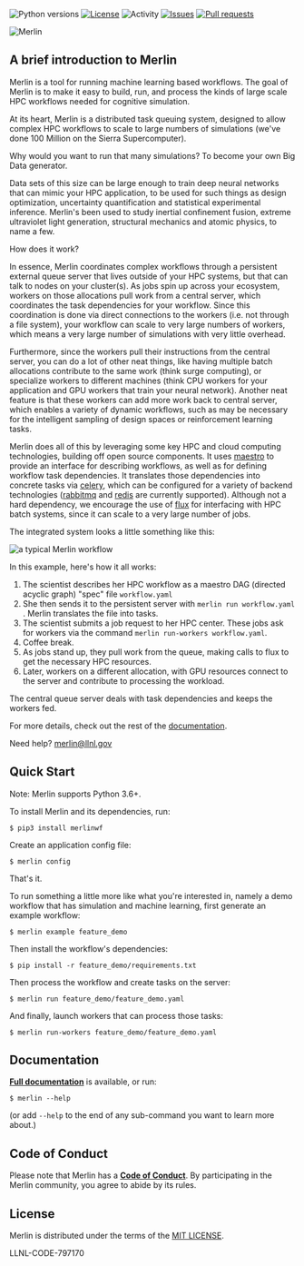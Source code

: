 ![Python versions](https://img.shields.io/pypi/pyversions/merlinwf)
[![License](https://img.shields.io/pypi/l/merlinwf)](https://pypi.org/project/merlinwf/)
![Activity](https://img.shields.io/github/commit-activity/m/LLNL/merlin)
[![Issues](https://img.shields.io/github/issues/LLNL/merlin)](https://github.com/LLNL/merlin/issues)
[![Pull requests](https://img.shields.io/github/issues-pr/LLNL/merlin)](https://github.com/LLNL/merlin/pulls)

![Merlin](https://raw.githubusercontent.com/LLNL/merlin/master/docs/images/merlin.png)

## A brief introduction to Merlin
Merlin is a tool for running machine learning based workflows. The goal of
Merlin is to make it easy to build, run, and process the kinds of large
scale HPC workflows needed for cognitive simulation.

At its heart, Merlin is a distributed task queuing system, designed to allow complex
HPC workflows to scale to large numbers of simulations 
(we've done 100 Million on the Sierra Supercomputer).

Why would you want to run that many simulations?
To become your own Big Data generator.

Data sets of this size can be large enough to train deep neural networks
that can mimic your HPC application, to be used for such
things as design optimization, uncertainty quantification and statistical
experimental inference. Merlin's been used to study inertial confinement
fusion, extreme ultraviolet light generation, structural mechanics and
atomic physics, to name a few.

How does it work?

In essence, Merlin coordinates complex workflows through a persistent
external queue server that lives outside of your HPC systems, but that
can talk to nodes on your cluster(s). As jobs spin up across your ecosystem,
workers on those allocations pull work from a central server, which
coordinates the task dependencies for your workflow. Since this coordination
is done via direct connections to the workers (i.e. not through a file
system), your workflow can scale to very large numbers of workers,
which means a very large number of simulations with very little overhead.

Furthermore, since the workers pull their instructions from the central
server, you can do a lot of other neat things, like having multiple
batch allocations contribute to the same work (think surge computing), or
specialize workers to different machines (think CPU workers for your
application and GPU workers that train your neural network). Another
neat feature is that these workers can add more work back to central
server, which enables a variety of dynamic workflows, such as may be
necessary for the intelligent sampling of design spaces or reinforcement
learning tasks.

Merlin does all of this by leveraging some key HPC and cloud computing
technologies, building off open source components. It uses
[maestro]( https://github.com/LLNL/maestrowf) to
provide an interface for describing workflows, as well as for defining
workflow task dependencies. It translates those dependencies into concrete
tasks via [celery](https://docs.celeryproject.org/), 
which can be configured for a variety of backend
technologies ([rabbitmq](https://www.rabbitmq.com) and
[redis](https://redis.io) are currently supported). Although not
a hard dependency, we encourage the use of
[flux](http://flux-framework.org) for interfacing with
HPC batch systems, since it can scale to a very large number of jobs.

The integrated system looks a little something like this:

<img src="docs/images/merlin_arch.png" alt="a typical Merlin workflow">

In this example, here's how it all works:

1. The scientist describes her HPC workflow as a maestro DAG (directed acyclic graph)
"spec" file `workflow.yaml`
2. She then sends it to the persistent server with  `merlin run workflow.yaml` .
Merlin translates the file into tasks.
3. The scientist submits a job request to her HPC center. These jobs ask for workers via
the command `merlin run-workers workflow.yaml`.
4. Coffee break.
5. As jobs stand up, they pull work from the queue, making calls to flux to get the 
necessary HPC resources.
5. Later, workers on a different allocation, with GPU resources connect to the 
server and contribute to processing the workload.

The central queue server deals with task dependencies and keeps the workers fed.

For more details, check out the rest of the [documentation](https://merlin.readthedocs.io/).

Need help? <merlin@llnl.gov>

## Quick Start

Note: Merlin supports Python 3.6+.

To install Merlin and its dependencies, run:

    $ pip3 install merlinwf
    
Create an application config file:

    $ merlin config

That's it.

To run something a little more like what you're interested in,
namely a demo workflow that has simulation and machine learning,
first generate an example workflow:

    $ merlin example feature_demo

Then install the workflow's dependencies:

    $ pip install -r feature_demo/requirements.txt

Then process the workflow and create tasks on the server:

    $ merlin run feature_demo/feature_demo.yaml

And finally, launch workers that can process those tasks:

    $ merlin run-workers feature_demo/feature_demo.yaml


## Documentation
[**Full documentation**](http://merlin.readthedocs.io/) is available, or
run:

    $ merlin --help

(or add `--help` to the end of any sub-command you
want to learn more about.)


## Code of Conduct
Please note that Merlin has a
[**Code of Conduct**](.github/CODE_OF_CONDUCT.md). By participating in
the Merlin community, you agree to abide by its rules.


## License
Merlin is distributed under the terms of the [MIT LICENSE](https://github.com/LLNL/merlin/blob/master/LICENSE).

LLNL-CODE-797170
